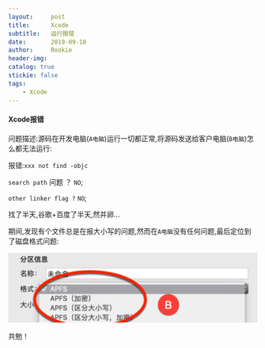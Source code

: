 ```yaml
---
layout:     post
title:      Xcode
subtitle:   运行报错
date:       2019-09-10
author:     Rookie
header-img: 
catalog: true
stickie: false
tags:
    - Xcode
---
```



#### Xcode报错

问题描述:源码在开发电脑(`A电脑`)运行一切都正常,将源码发送给客户电脑(`B电脑`)怎么都无法运行:

报错:`xxx not find -objc`

`search path` 问题 ？ `NO`;

`other linker flag ?`   `NO`;

找了半天,谷歌+百度了半天,然并卵...

期间,发现有个文件总是在报大小写的问题,然而在`A电脑`没有任何问题,最后定位到了磁盘格式问题:

![项目1](/img/20190910/1.png)

共勉！


